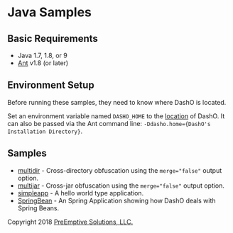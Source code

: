 # Java Samples

## Basic Requirements

* Java 1.7, 1.8, or 9
* [Ant](http://ant.apache.org) v1.8 (or later)

## Environment Setup

Before running these samples, they need to know where DashO is located.

Set an environment variable named `DASHO_HOME` to the [location](https://www.preemptive.com/dasho/pro/userguide/en/getting_started_first.html#install_dir) of DashO.
It can also be passed via the Ant command line: `-Ddasho.home={DashO's Installation Directory}`.

## Samples

* [multidir](multidir) - Cross-directory obfuscation using the `merge="false"` output option.
* [multijar](multijar) - Cross-jar obfuscation using the `merge="false"` output option.
* [simpleapp](simpleapp) - A hello world type application.
* [SpringBean](SpringBean) - An Spring Application showing how DashO deals with Spring Beans.

Copyright 2018 [PreEmptive Solutions, LLC.](https://www.preemptive.com)